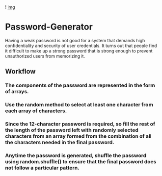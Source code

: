 ! [img](https://github.com/Csengupta1101/Password-Generator/blob/main/Password-Gen%20Image.jpg)
# Password-Generator

Having a weak password is not good for a system that demands high confidentiality and security of user credentials.
It turns out that people find it difficult to make up a strong password that is strong enough to prevent unauthorized users from memorizing it.

## Workflow

### The components of the password are represented in the form of arrays.
### Use the random method to select at least one character from each array of characters.
### Since the 12-character password is required, so fill the rest of the length of the password left with randomly selected characters from an array formed from the combination of all the characters needed in the final password. 
### Anytime the password is generated, shuffle the password using random.shuffle() to ensure that the final password does not follow a particular pattern.
